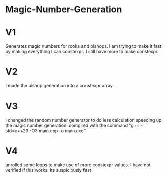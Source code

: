 # Magic-Number-Generation

# V1
Generates magic numbers for rooks and bishops. I am trying to make it fast by making everything I can constexpr. I still have more to make constexpr.

# V2
I made the bishop generation into a constexpr array.

# V3 
I changed the random number generator to do less calculation speeding up the magic number generation. compiled with the command "g++ -std=c++23 -O3 main.cpp -o main.exe"

# V4
unrolled some loops to make use of more constexpr values. I have not verified if this works. Its suspiciously fast

